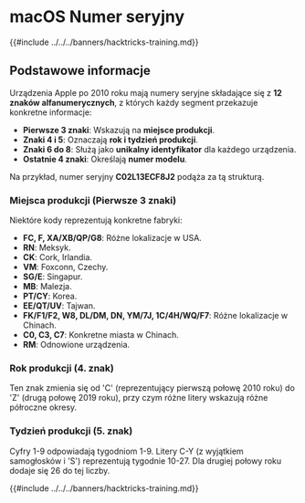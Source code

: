 # macOS Numer seryjny

{{#include ../../../banners/hacktricks-training.md}}

## Podstawowe informacje

Urządzenia Apple po 2010 roku mają numery seryjne składające się z **12 znaków alfanumerycznych**, z których każdy segment przekazuje konkretne informacje:

- **Pierwsze 3 znaki**: Wskazują na **miejsce produkcji**.
- **Znaki 4 i 5**: Oznaczają **rok i tydzień produkcji**.
- **Znaki 6 do 8**: Służą jako **unikalny identyfikator** dla każdego urządzenia.
- **Ostatnie 4 znaki**: Określają **numer modelu**.

Na przykład, numer seryjny **C02L13ECF8J2** podąża za tą strukturą.

### **Miejsca produkcji (Pierwsze 3 znaki)**

Niektóre kody reprezentują konkretne fabryki:

- **FC, F, XA/XB/QP/G8**: Różne lokalizacje w USA.
- **RN**: Meksyk.
- **CK**: Cork, Irlandia.
- **VM**: Foxconn, Czechy.
- **SG/E**: Singapur.
- **MB**: Malezja.
- **PT/CY**: Korea.
- **EE/QT/UV**: Tajwan.
- **FK/F1/F2, W8, DL/DM, DN, YM/7J, 1C/4H/WQ/F7**: Różne lokalizacje w Chinach.
- **C0, C3, C7**: Konkretne miasta w Chinach.
- **RM**: Odnowione urządzenia.

### **Rok produkcji (4. znak)**

Ten znak zmienia się od 'C' (reprezentujący pierwszą połowę 2010 roku) do 'Z' (drugą połowę 2019 roku), przy czym różne litery wskazują różne półroczne okresy.

### **Tydzień produkcji (5. znak)**

Cyfry 1-9 odpowiadają tygodniom 1-9. Litery C-Y (z wyjątkiem samogłosków i 'S') reprezentują tygodnie 10-27. Dla drugiej połowy roku dodaje się 26 do tej liczby.

{{#include ../../../banners/hacktricks-training.md}}
